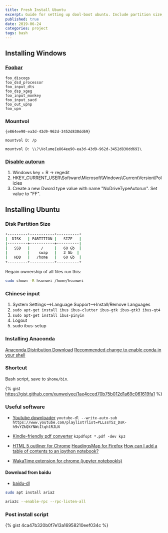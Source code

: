 ```yaml
---
title: Fresh Install Ubuntu
excerpt: Guide for setting up dool-boot ubuntu. Include partition size, post install script, software settings and configure Windows to mount and eject drive.
published: true
date: 2019-06-24
categories: project
tags: bash
---
```


## Installing Windows
### [Foobar](https://www.foobar2000.org/encoderpack)

``` bashcd 
foo_discogs
foo_dsd_processor
foo_input_dts
foo_dsp_xgeg
foo_input_monkey
foo_input_sacd
foo_out_upnp
foo_upn
```



### Mountvol
```
{e864ee90-ea3d-43d9-962d-3452d830dd69}

mountvol D: /p

mountvol D: \\?\Volume{e864ee90-ea3d-43d9-962d-3452d830dd69}\
```



### [Disable autorun]()
1. Windows key + R -> regedit
2. HKEY_CURRENT_USER\Software\Microsoft\Windows\CurrentVersion\Policies
3. Create a new Dword type value with name "NoDriveTypeAutorun". Set value to "FF".



## Installing Ubuntu
### Disk Partition Size

``` bash
+---------+-----------+----------+
|  DISK   | PARTITION |   SIZE   |
|---------+-----------+----------|
|   SSD   |     /     |   60 Gb  |
|         |    swap   |   3 Gb  |
|   HDD   |   /home   |   60 Gb  |
+---------+-----------+----------+
```

Regain ownership of all files run this:

``` bash
sudo chown -R hsunwei /home/hsunwei
```



### Chinese input
1. System Settings–>Language Support–>Install/Remove Languages
2. `sudo apt-get install ibus ibus-clutter ibus-gtk ibus-gtk3 ibus-qt4`
3. `sudo apt-get install ibus-pinyin`
4. Logout
5. sudo ibus-setup



### Installing Anaconda
[Anaconda Distribution Download](https://www.anaconda.com/distribution/)
[Recommended change to enable conda in your shell](https://github.com/conda/conda/releases/tag/4.4.0)



### Shortcut
Bash script, save to `$home/bin`.

{% gist https://gist.github.com/xunweiyee/1ae4cced70b75b012d1a69c061619fa1 %}



### Useful software
- [Youtube downloader](https://github.com/rg3/youtube-dl/blob/master/README.md#options)
`youtube-dl --write-auto-sub https://www.youtube.com/playlist?list=PLLssT5z_DsK-h9vYZkQkYNWcItqhlRJLN`

- [Kindle-friendly pdf converter](http://www.willus.com/k2pdfopt//)
`k2pdfopt *.pdf -dev kp3`

- [HTML 5 outliner for Chrome](https://h5o.github.io/) [HeadingsMap for Firefox](https://addons.mozilla.org/en-US/firefox/addon/headingsmap/) [How can I add a table of contents to an ipython notebook?](https://stackoverflow.com/questions/21151450/how-can-i-add-a-table-of-contents-to-an-ipython-notebook)

- [WakaTime extension for chrome (jupyter notebookls)](https://chrome.google.com/webstore/detail/wakatime/jnbbnacmeggbgdjgaoojpmhdlkkpblgi?hl=en)



#### Download from baidu
- [baidu-dl](https://chrome.google.com/webstore/detail/baidu-dl/lflnkcmjnhfedgibjackiibmcdnnoadb?hl=en)
``` bash
sudo apt install aria2

aria2c --enable-rpc --rpc-listen-all
```

### Post install script

{% gist 4ca47b320b0f7e13a16958210eef034c %}